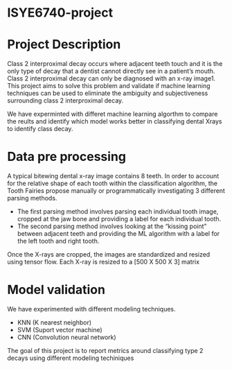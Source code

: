 # ISYE6740-project

# Project Description

Class 2 interproximal decay occurs where adjacent teeth touch and it is the only type of decay that a dentist cannot directly see in a patient’s mouth. Class 2 interproximal decay can only be diagnosed with an x-ray image1.
This project aims to solve this problem and validate if machine learning techniques can be used to eliminate the ambiguity and subjectiveness surrounding class 2 interproximal decay.

We have experminted with differet machine learning algorthm to compare the reults and identify which model works better in classifying dental Xrays to identify class decay.

# Data pre processing 
A typical bitewing dental x-ray image contains 8 teeth. In order to account for the relative shape of each tooth within the classification algorithm, the Tooth Fairies propose manually or programmatically investigating 3 different parsing methods. 

* The first parsing method involves parsing each individual tooth image, cropped at the jaw bone and providing a label for each individual tooth. 
* The second parsing method involves looking at the “kissing point” between adjacent teeth and providing the ML algorithm with a label for the left tooth and right tooth. 

Once the X-rays are cropped, the images are standardized and resized using tensor flow. Each X-ray is resized to a [500 X 500 X 3] matrix

# Model validation

We have experimented with different modeling techniques. 

* KNN (K nearest neighbor)
* SVM (Suport vector machine)
* CNN (Convolution neural network)

The goal of this project is to report metrics around classifying type 2 decays using different modeling techiniques

